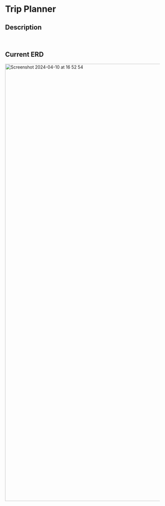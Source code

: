 <H1>Trip Planner</H1>
<H2>Description</H2>
<p></p>
<br/>
<H2>Current ERD</H2>
<img width="1420" alt="Screenshot 2024-04-10 at 16 52 54" src="https://github.com/Charlotteg1/tripPlannerApp/assets/131787016/424714e1-c949-4036-90fd-d5d94d593586">

